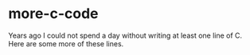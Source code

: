 # more-c-code
Years ago I could not spend a day without writing at least one line of C. Here are some more of these lines.

